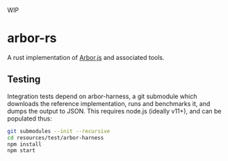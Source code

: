 WIP

# arbor-rs

A rust implementation of 
[Arbor.js](https://github.com/catmaid/CATMAID/blob/master/django/applications/catmaid/static/libs/catmaid/Arbor.js)
and associated tools.

## Testing

Integration tests depend on arbor-harness, a git submodule which downloads the reference implementation, 
runs and benchmarks it, and dumps the output to JSON.
This requires node.js (ideally v11+), and can be populated thus:

```bash
git submodules --init --recursive
cd resources/test/arbor-harness
npm install
npm start
```

